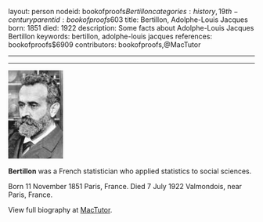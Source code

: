 layout: person
nodeid: bookofproofs$Bertillon
categories: history,19th-century
parentid: bookofproofs$603
title: Bertillon, Adolphe-Louis Jacques
born: 1851
died: 1922
description: Some facts about Adolphe-Louis Jacques Bertillon
keywords: bertillon, adolphe-louis jacques
references: bookofproofs$6909
contributors: bookofproofs,@MacTutor

---


---

![Bertillon.jpg](https://github.com/bookofproofs/bookofproofs.github.io/blob/main/_sources/_assets/images/portraits/Bertillon.jpg?raw=true)

**Bertillon** was a French statistician who applied statistics to social sciences.

Born 11 November 1851 Paris, France. Died 7 July 1922 Valmondois, near Paris, France.


View full biography at [MacTutor](https://mathshistory.st-andrews.ac.uk/Biographies/Bertillon/).